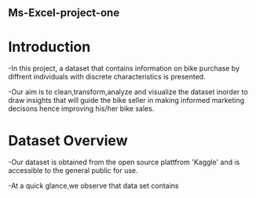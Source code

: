 ## Ms-Excel-project-one
# **Introduction**

-In this project, a dataset that contains information on bike purchase by diffrent individuals with discrete characteristics is presented.

-Our aim is to clean,transform,analyze and visualize the dataset inorder to draw insights that will guide the bike seller in making informed marketing decisons hence improving his/her bike sales.

# **Dataset Overview**
-Our dataset is obtained from the open source plattfrom 'Kaggle' and is accessible to the general public for use.

-At a quick glance,we observe that data set contains 


